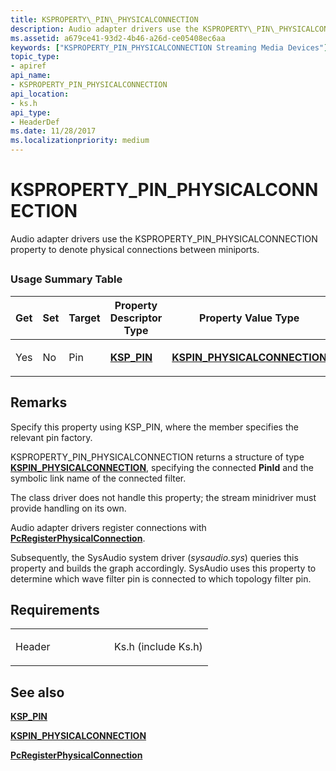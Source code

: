 ```yaml
---
title: KSPROPERTY\_PIN\_PHYSICALCONNECTION
description: Audio adapter drivers use the KSPROPERTY\_PIN\_PHYSICALCONNECTION property to denote physical connections between miniports.
ms.assetid: a679ce41-93d2-4b46-a26d-ce05408ec6aa
keywords: ["KSPROPERTY_PIN_PHYSICALCONNECTION Streaming Media Devices"]
topic_type:
- apiref
api_name:
- KSPROPERTY_PIN_PHYSICALCONNECTION
api_location:
- ks.h
api_type:
- HeaderDef
ms.date: 11/28/2017
ms.localizationpriority: medium
---
```


# KSPROPERTY\_PIN\_PHYSICALCONNECTION


Audio adapter drivers use the KSPROPERTY\_PIN\_PHYSICALCONNECTION property to denote physical connections between miniports.

## <span id="ddk_ksproperty_pin_physicalconnection_ks"></span><span id="DDK_KSPROPERTY_PIN_PHYSICALCONNECTION_KS"></span>


### Usage Summary Table

<table>
<colgroup>
<col width="20%" />
<col width="20%" />
<col width="20%" />
<col width="20%" />
<col width="20%" />
</colgroup>
<thead>
<tr class="header">
<th>Get</th>
<th>Set</th>
<th>Target</th>
<th>Property Descriptor Type</th>
<th>Property Value Type</th>
</tr>
</thead>
<tbody>
<tr class="odd">
<td><p>Yes</p></td>
<td><p>No</p></td>
<td><p>Pin</p></td>
<td><p><a href="https://docs.microsoft.com/windows-hardware/drivers/ddi/content/ks/ns-ks-ksp_pin" data-raw-source="[&lt;strong&gt;KSP_PIN&lt;/strong&gt;](https://docs.microsoft.com/windows-hardware/drivers/ddi/content/ks/ns-ks-ksp_pin)"><strong>KSP_PIN</strong></a></p></td>
<td><p><a href="https://docs.microsoft.com/windows-hardware/drivers/ddi/content/ks/ns-ks-kspin_physicalconnection" data-raw-source="[&lt;strong&gt;KSPIN_PHYSICALCONNECTION&lt;/strong&gt;](https://docs.microsoft.com/windows-hardware/drivers/ddi/content/ks/ns-ks-kspin_physicalconnection)"><strong>KSPIN_PHYSICALCONNECTION</strong></a></p></td>
</tr>
</tbody>
</table>

 

Remarks
-------

Specify this property using KSP\_PIN, where the member specifies the relevant pin factory.

KSPROPERTY\_PIN\_PHYSICALCONNECTION returns a structure of type [**KSPIN\_PHYSICALCONNECTION**](https://docs.microsoft.com/windows-hardware/drivers/ddi/content/ks/ns-ks-kspin_physicalconnection), specifying the connected **PinId** and the symbolic link name of the connected filter.

The class driver does not handle this property; the stream minidriver must provide handling on its own.

Audio adapter drivers register connections with [**PcRegisterPhysicalConnection**](https://docs.microsoft.com/windows-hardware/drivers/ddi/content/portcls/nf-portcls-pcregisterphysicalconnection).

Subsequently, the SysAudio system driver (*sysaudio.sys*) queries this property and builds the graph accordingly. SysAudio uses this property to determine which wave filter pin is connected to which topology filter pin.

Requirements
------------

<table>
<colgroup>
<col width="50%" />
<col width="50%" />
</colgroup>
<tbody>
<tr class="odd">
<td><p>Header</p></td>
<td>Ks.h (include Ks.h)</td>
</tr>
</tbody>
</table>

## See also


[**KSP\_PIN**](https://docs.microsoft.com/windows-hardware/drivers/ddi/content/ks/ns-ks-ksp_pin)

[**KSPIN\_PHYSICALCONNECTION**](https://docs.microsoft.com/windows-hardware/drivers/ddi/content/ks/ns-ks-kspin_physicalconnection)

[**PcRegisterPhysicalConnection**](https://docs.microsoft.com/windows-hardware/drivers/ddi/content/portcls/nf-portcls-pcregisterphysicalconnection)

 

 






